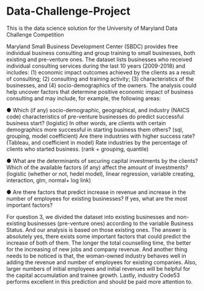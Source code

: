 # Data-Challenge-Project
This is the data science solution for the University of Maryland Data Challenge Competition

Maryland Small Business Development Center (SBDC) provides free individual business consulting and group training to small businesses, both existing and pre-venture ones. The dataset lists businesses who received individual consulting services during the last 10 years (2009-2018) and includes: (1) economic impact outcomes achieved by the clients as a result of consulting; (2) consulting and training activity; (3) characteristics of the businesses, and (4) socio-demographics of the owners. 
The analysis could help uncover factors that determine positive economic impact of business consulting and may include, for example, the following areas:

●	Which (if any) socio-demographic, geographical, and industry (NAICS code) characteristics of pre-venture businesses do predict successful business start? (logistic) In other words, are clients with certain demographics more successful in starting business them others? (sql, grouping, model coefficient) Are there industries with higher success rate? (Tableau, and coefficient in model) Rate industries by the percentage of clients who started business. (rank + grouping, quantile)

●	What are the determinants of securing capital investments by the clients? Which of the available factors (if any) affect the amount of investments? (logistic (whether or not, hedel model), linear regression, variable creating, interaction, glm, normal+ log link)

●	Are there factors that predict increase in revenue and increase in the number of employees for existing businesses? If yes, what are the most important factors?


For question 3, we divided the dataset into existing businesses and non-existing businesses (pre-venture ones) according to the variable Business Status. And our analysis is based on those existing ones. The answer is absolutely yes, there exists some important factors that could predict the increase of both of them. The longer the total counselling time, the better for the increasing of new jobs and company revenue. And another thing needs to be noticed is that, the woman-owned industry behaves well in adding the revenue and number of employees for existing companies. Also, larger numbers of initial employees and initial revenues will be helpful for the capital accumulation and trainee growth. Lastly, industry Code53 performs excellent in this prediction and should be paid more attention to.
